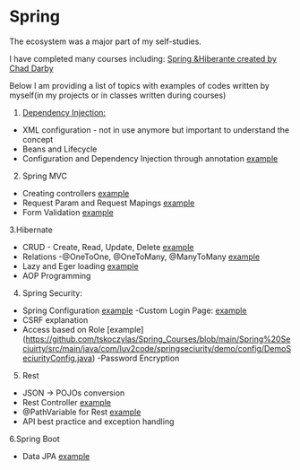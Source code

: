 # Spring
 The ecosystem was a major part of my self-studies.



I have completed  many courses including:
[Spring &Hiberante created by Chad Darby](https://www.udemy.com/course/spring-hibernate-tutorial/)


Below I am providing a list of topics with examples of codes written by myself(in my projects or in 
classes written during  courses) 

1. [Dependency Injection:](https://github.com/tskoczylas/Spring_Courses/tree/main/Spring%201)
  *   XML configuration - not in use anymore but important to understand the concept 
  * Beans and Lifecycle
 *  Configuration and Dependency Injection through annotation [example](https://github.com/tskoczylas/Spring_Courses/blob/main/KnightSpring%20Course/kurs-spirng/src/main/java/com/tomjava/kurs/spirng/domain/services/KnightService.java)
 2. Spring MVC
 * Creating controllers [example](https://github.com/tskoczylas/SchoolLibraryProject/blob/master/Toms-V2/src/main/java/com/tomsapp/Toms/V2/controller/BookController.java)
* Request Param and Request Mapings [example](https://github.com/tskoczylas/SchoolLibraryProject/blob/master/Toms-V2/src/main/java/com/tomsapp/Toms/V2/controller/CartController.java)
* Form Validation [example](https://github.com/tskoczylas/secret_santa/blob/master/src/main/java/com/tomsproject/secret_santa/dto/AdminDto.java)

3.Hibernate
* CRUD - Create, Read, Update, Delete [example](https://github.com/tskoczylas/Spring_Courses/blob/main/Hibernate/src/com/tom/hibernate/demo/CreateCourseandStudentDemo.java)
* Relations -@OneToOne, @OneToMany, @ManyToMany [example](https://github.com/tskoczylas/secret_santa/blob/master/src/main/java/com/tomsproject/secret_santa/dto/GameDto.java)
* Lazy and Eger loading [example](https://github.com/tskoczylas/secret_santa/blob/master/src/main/java/com/tomsproject/secret_santa/repo/GameRepo.java)
* AOP Programming 

4. Spring Security:
- Spring Configuration [example](https://github.com/tskoczylas/SchoolLibraryProject/tree/master/Toms-V2/src/main/java/com/tomsapp/Toms/V2/security)
-Custom Login Page: [example](https://github.com/tskoczylas/SchoolLibraryProject/blob/master/Toms-V2/src/main/java/com/tomsapp/Toms/V2/controller/LoginController.java)
- CSRF explanation
- Access based on Role [example] (https://github.com/tskoczylas/Spring_Courses/blob/main/Spring%20Seciuirty/src/main/java/com/luv2code/springseciurity/demo/config/DemoSeciurityConfig.java)
-Password Encryption
  
 5. Rest
- JSON -> POJOs conversion
- Rest Controller [example](https://github.com/tskoczylas/secret_santa/blob/master/src/main/java/com/tomsproject/secret_santa/controller/GameController.java)
- @PathVariable for Rest [example](https://github.com/tskoczylas/secret_santa/blob/master/src/main/java/com/tomsproject/secret_santa/controller/AdminController.java)
- API best practice and exception handling

6.Spring Boot
- Data JPA [example](https://github.com/tskoczylas/SchoolLibraryProject/blob/master/Toms-V2/src/main/java/com/tomsapp/Toms/V2/repository/BorrowRepository.java)

